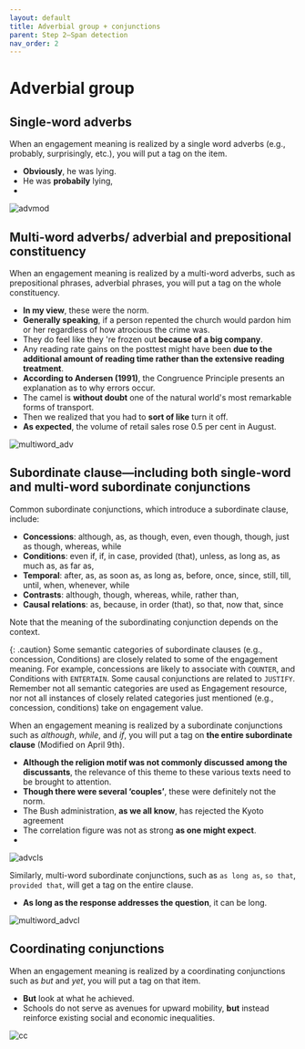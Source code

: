 ```yaml
---
layout: default
title: Adverbial group + conjunctions
parent: Step 2–Span detection
nav_order: 2
---
```


# Adverbial group

## Single-word adverbs

When an engagement meaning is realized by a single word adverbs (e.g., probably, surprisingly, etc.), you will put a tag on the item.
- **Obviously**, he was lying. 
- He was **probabily** lying,
- 

![advmod](figures/spans/advmod.png)

## Multi-word adverbs/ adverbial and prepositional constituency

When an engagement meaning is realized by a multi-word adverbs, such as prepositional phrases, adverbial phrases, you will put a tag on the whole constituency.

- **In my view**, these were the norm.
- **Generally speaking**, if a person repented the church would pardon him or her regardless of how atrocious the crime was.
- They do feel like they 're frozen out **because of a big company**.
- Any reading rate gains on the posttest might have been **due to the additional amount of reading time rather than the extensive reading treatment**.
- **According to Andersen (1991)**, the Congruence Principle presents an explanation as to why errors occur.
- The camel is **without doubt** one of the natural world's most remarkable forms of transport.
- Then we realized that you had to **sort of like** turn it off.
- **As expected**, the volume of retail sales rose 0.5 per cent in August.

![multiword_adv](figures/spans/prepphrases.png)

## Subordinate clause—including both single-word and multi-word subordinate conjunctions

Common subordinate conjunctions, which introduce a subordinate clause, include:
- **Concessions**: although, as, as though, even, even though, though, just as though, whereas, while
- **Conditions**: even if, if, in case, provided (that), unless, as long as, as much as, as far as,
- **Temporal**: after, as, as soon as, as long as, before, once, since, still, till, until, when, whenever, while
- **Contrasts**: although, though, whereas, while, rather than, 
- **Causal relations**: as, because, in order (that), so that, now that, since
  
Note that the meaning of the subordinating conjunction depends on the context. 

{: .caution}
Some semantic categories of subordinate clauses (e.g., concession, Conditions) are closely related to some of the engagement meaning. For example, concessions are likely to associate with `COUNTER`, and Conditions with `ENTERTAIN`. Some causal conjunctions are related to `JUSTIFY`. Remember not all semantic categories are used as Engagement resource, nor not all instances of closely related categories just mentioned (e.g., concession, conditions) take on engagement value. 

When an engagement meaning is realized by a subordinate conjunctions such as *although*, *while*, and *if*, you will put a tag on **the entire subordinate clause** (Modified on April 9th).
- **Although the religion motif was not commonly discussed among the discussants**, the relevance of this theme to these various texts need to be brought to attention.
- **Though there were several ‘couples’**, these were definitely not the norm.
- The Bush administration, **as we all know**, has rejected the Kyoto agreement
- The correlation figure was not as strong **as one might expect**.
- 

![advcls](figures/spans/advcl.png)

Similarly, multi-word subordinate conjunctions, such as `as long as`, `so that`, `provided that`, will get a tag on the entire clause. 
- **As long as the response addresses the question**, it can be long.

![multiword_advcl](figures/spans/multiword_advcl.png)


## Coordinating conjunctions

When an engagement meaning is realized by a coordinating conjunctions such as *but* and *yet*, you will put a tag on that item.
- **But** look at what he achieved.
- Schools do not serve as avenues for upward mobility, **but** instead reinforce existing social and economic inequalities.

![cc](figures/spans/coordinating_conj.png)

